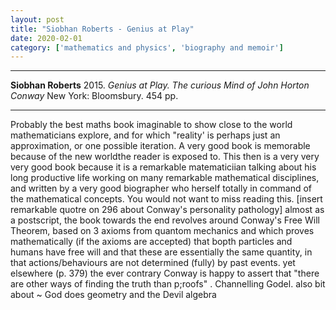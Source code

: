 ```yaml
---
layout: post
title: "Siobhan Roberts - Genius at Play"
date: 2020-02-01
category: ['mathematics and physics', 'biography and memoir']
---
```


***
<b>Siobhan Roberts</b> 2015. _Genius at Play.  The curious Mind of John Horton Conway_ New York: Bloomsbury. 454 pp.

***
<img align="right" src="https://media.bloomsbury.com/rep/bj/9781620405932.jpg" alt="" />


Probably the best maths book imaginable to show close to the world mathematicians explore, and for which "reality' is perhaps just an approximation, or one possible iteration. A very good book is memorable because of the new worldthe reader is exposed to. This then is a very very very good book because it is a remarkable matematiciian talking about his long productive life working on many remarkable mathematical disciplines, and written by a very good biographer who herself totally in command of the mathematical concepts. You would not want to miss reading this.
[insert remarkable quotre on 296 about Conway's personality pathology]
almost as a postscript, the book towards the end revolves around Conway's Free Will Theorem, based on 3 axioms from quantom mechanics and which proves mathematically (if the axioms are accepted) that bopth particles and humans have free will and that these are essentially the same quantity, in that actions/behaviours are not determined (fully) by past events.
yet elsewhere (p. 379) the ever contrary Conway is happy to assert that "there are other ways of finding the truth than p;roofs" . Channelling Godel.
also bit about ~ God does geometry and the Devil algebra
